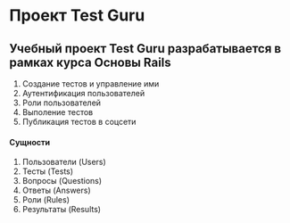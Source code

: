 # Проект Test Guru

## Учебный проект Test Guru разрабатывается в рамках курса Основы Rails

 1. Создание тестов и управление ими
 2. Аутентификация пользователей
 3. Роли пользователей
 4. Выполение тестов
 5. Публикация тестов в соцсети
 
#### Сущности

1. Пользователи (Users)
2. Тесты (Tests)
3. Вопросы (Questions)
4. Ответы (Answers)
5. Роли (Rules)
6. Результаты (Results)


